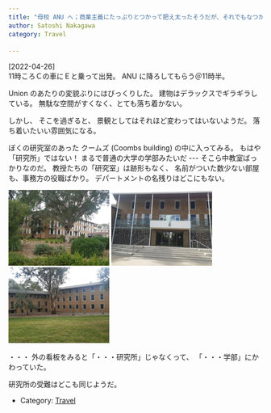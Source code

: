 ```yaml
---
title: "母校 ANU へ；商業主義にたっぷりとつかって肥え太ったそうだが、それでもなつかしい"
author: Satoshi Nakagawa
category: Travel

---
```


[2022-04-26]  
 11時ころＣの車にＥと乗って出発。
ANU に降ろしてもらう＠11時半。

Union のあたりの変貌ぶりにはびっくりした。
建物はデラックスでギラギラしている。
無駄な空間がすくなく、とても落ち着かない。

 しかし、
そこを過ぎると、
景観としてはそれほど変わってはいないようだ。
落ち着いたいい雰囲気になる。

 ぼくの研究室のあった
クームズ (Coombs building) の中に入ってみる。
もはや「研究所」ではない！
まるで普通の大学の学部みたいだ
--- そこら中教室ばっかりなのだ。
教授たちの「研究室」は跡形もなく、
名前がついた数少ない部屋も、事務方の役職ばかり。
デパートメントの名残りはどこにもない。

<a href=/pict/2022-04-26-coombs-1.jpg><img src="/pict/2022-04-26-coombs-1.jpg" alt="" width="200"/></a>
<a href=/pict/2022-04-26-coombs-2.jpg><img src="/pict/2022-04-26-coombs-2.jpg" alt="" width="200"/></a>
<a href=/pict/2022-04-26-coombs-3.jpg><img src="/pict/2022-04-26-coombs-3.jpg" alt="" width="200"/></a>

 ・・・
外の看板をみると「・・・研究所」じゃなくって、
「・・・学部」にかわっていた。

 研究所の受難はどこも同じようだ。

- Category: [Travel](categories.html#Travel)

